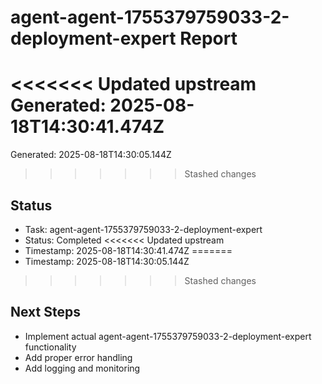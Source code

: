 # agent-agent-1755379759033-2-deployment-expert Report

<<<<<<< Updated upstream
Generated: 2025-08-18T14:30:41.474Z
=======
Generated: 2025-08-18T14:30:05.144Z
>>>>>>> Stashed changes

## Status
- Task: agent-agent-1755379759033-2-deployment-expert
- Status: Completed
<<<<<<< Updated upstream
- Timestamp: 2025-08-18T14:30:41.474Z
=======
- Timestamp: 2025-08-18T14:30:05.144Z
>>>>>>> Stashed changes

## Next Steps
- Implement actual agent-agent-1755379759033-2-deployment-expert functionality
- Add proper error handling
- Add logging and monitoring
